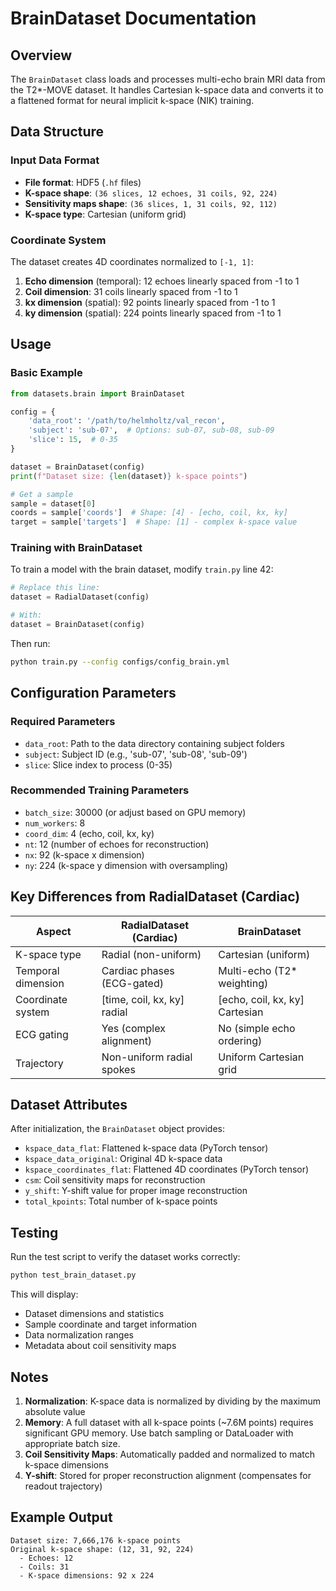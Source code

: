 # BrainDataset Documentation

## Overview

The `BrainDataset` class loads and processes multi-echo brain MRI data from the T2*-MOVE dataset. It handles Cartesian k-space data and converts it to a flattened format for neural implicit k-space (NIK) training.

## Data Structure

### Input Data Format
- **File format**: HDF5 (`.hf` files)
- **K-space shape**: `(36 slices, 12 echoes, 31 coils, 92, 224)`
- **Sensitivity maps shape**: `(36 slices, 1, 31 coils, 92, 112)`
- **K-space type**: Cartesian (uniform grid)

### Coordinate System
The dataset creates 4D coordinates normalized to `[-1, 1]`:
1. **Echo dimension** (temporal): 12 echoes linearly spaced from -1 to 1
2. **Coil dimension**: 31 coils linearly spaced from -1 to 1
3. **kx dimension** (spatial): 92 points linearly spaced from -1 to 1
4. **ky dimension** (spatial): 224 points linearly spaced from -1 to 1

## Usage

### Basic Example

```python
from datasets.brain import BrainDataset

config = {
    'data_root': '/path/to/helmholtz/val_recon',
    'subject': 'sub-07',  # Options: sub-07, sub-08, sub-09
    'slice': 15,  # 0-35
}

dataset = BrainDataset(config)
print(f"Dataset size: {len(dataset)} k-space points")

# Get a sample
sample = dataset[0]
coords = sample['coords']  # Shape: [4] - [echo, coil, kx, ky]
target = sample['targets']  # Shape: [1] - complex k-space value
```

### Training with BrainDataset

To train a model with the brain dataset, modify `train.py` line 42:

```python
# Replace this line:
dataset = RadialDataset(config)

# With:
dataset = BrainDataset(config)
```

Then run:
```bash
python train.py --config configs/config_brain.yml
```

## Configuration Parameters

### Required Parameters
- `data_root`: Path to the data directory containing subject folders
- `subject`: Subject ID (e.g., 'sub-07', 'sub-08', 'sub-09')
- `slice`: Slice index to process (0-35)

### Recommended Training Parameters
- `batch_size`: 30000 (or adjust based on GPU memory)
- `num_workers`: 8
- `coord_dim`: 4 (echo, coil, kx, ky)
- `nt`: 12 (number of echoes for reconstruction)
- `nx`: 92 (k-space x dimension)
- `ny`: 224 (k-space y dimension with oversampling)

## Key Differences from RadialDataset (Cardiac)

| Aspect | RadialDataset (Cardiac) | BrainDataset |
|--------|------------------------|--------------|
| K-space type | Radial (non-uniform) | Cartesian (uniform) |
| Temporal dimension | Cardiac phases (ECG-gated) | Multi-echo (T2* weighting) |
| Coordinate system | [time, coil, kx, ky] radial | [echo, coil, kx, ky] Cartesian |
| ECG gating | Yes (complex alignment) | No (simple echo ordering) |
| Trajectory | Non-uniform radial spokes | Uniform Cartesian grid |

## Dataset Attributes

After initialization, the `BrainDataset` object provides:

- `kspace_data_flat`: Flattened k-space data (PyTorch tensor)
- `kspace_data_original`: Original 4D k-space data
- `kspace_coordinates_flat`: Flattened 4D coordinates (PyTorch tensor)
- `csm`: Coil sensitivity maps for reconstruction
- `y_shift`: Y-shift value for proper image reconstruction
- `total_kpoints`: Total number of k-space points

## Testing

Run the test script to verify the dataset works correctly:

```bash
python test_brain_dataset.py
```

This will display:
- Dataset dimensions and statistics
- Sample coordinate and target information
- Data normalization ranges
- Metadata about coil sensitivity maps

## Notes

1. **Normalization**: K-space data is normalized by dividing by the maximum absolute value
2. **Memory**: A full dataset with all k-space points (~7.6M points) requires significant GPU memory. Use batch sampling or DataLoader with appropriate batch size.
3. **Coil Sensitivity Maps**: Automatically padded and normalized to match k-space dimensions
4. **Y-shift**: Stored for proper reconstruction alignment (compensates for readout trajectory)

## Example Output

```
Dataset size: 7,666,176 k-space points
Original k-space shape: (12, 31, 92, 224)
  - Echoes: 12
  - Coils: 31  
  - K-space dimensions: 92 x 224
```

